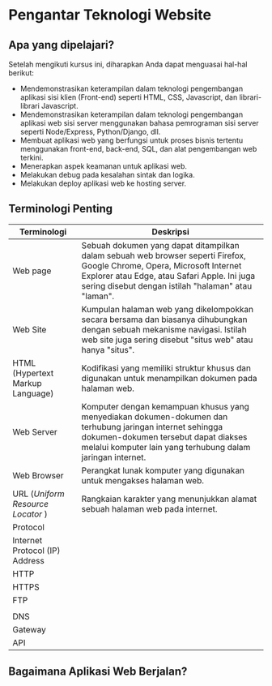# Pengantar Teknologi Website



## Apa yang dipelajari?

Setelah mengikuti kursus ini, diharapkan Anda dapat menguasai hal-hal berikut:

- Mendemonstrasikan keterampilan dalam teknologi pengembangan aplikasi sisi klien (Front-end) seperti HTML, CSS, Javascript, dan librari-librari Javascript.
- Mendemonstrasikan keterampilan dalam teknologi pengembangan aplikasi web sisi server menggunakan bahasa pemrograman sisi server seperti Node/Express, Python/Django, dll.
- Membuat aplikasi web yang berfungsi untuk proses bisnis tertentu menggunakan front-end, back-end, SQL, dan alat pengembangan web terkini.
- Menerapkan aspek keamanan untuk aplikasi web.
- Melakukan debug pada kesalahan sintak dan logika.
- Melakukan deploy aplikasi web ke hosting server.

## Terminologi Penting

| Terminologi                       | Deskripsi                                                    |
| --------------------------------- | ------------------------------------------------------------ |
| Web page                          | Sebuah dokumen yang dapat ditampilkan dalam sebuah web browser seperti Firefox, Google Chrome, Opera, Microsoft Internet Explorer atau Edge, atau Safari Apple. Ini juga sering disebut dengan istilah "halaman" atau "laman". |
| Web Site                          | Kumpulan halaman web yang dikelompokkan secara bersama dan biasanya dihubungkan dengan sebuah mekanisme navigasi. Istilah web site juga sering disebut "situs web" atau hanya "situs". |
| HTML (Hypertext Markup Language)  | Kodifikasi yang memiliki struktur khusus dan digunakan untuk menampilkan dokumen pada halaman web. |
| Web Server                        | Komputer dengan kemampuan khusus yang menyediakan dokumen-dokumen dan terhubung jaringan internet sehingga dokumen-dokumen tersebut dapat diakses melalui komputer lain yang terhubung dalam jaringan internet. |
| Web Browser                       | Perangkat lunak komputer yang digunakan untuk mengakses halaman web. |
| URL (*Uniform Resource Locator* ) | Rangkaian karakter yang menunjukkan alamat sebuah halaman web pada internet. |
| Protocol                          |                                                              |
| Internet Protocol (IP) Address    |                                                              |
| HTTP                              |                                                              |
| HTTPS                             |                                                              |
| FTP                               |                                                              |
|                                   |                                                              |
| DNS                               |                                                              |
| Gateway                           |                                                              |
| API                               |                                                              |

## Bagaimana Aplikasi Web Berjalan?

